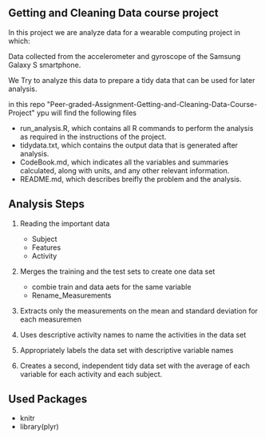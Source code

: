 
## Getting and Cleaning Data course project

In this project we are analyze data for a wearable computing project in which:

Data collected from the accelerometer and gyroscope of the Samsung Galaxy S smartphone.

We Try to analyze this data to prepare a tidy data that can be used for later analysis.

in this repo "Peer-graded-Assignment-Getting-and-Cleaning-Data-Course-Project" ypu will find the following files

* run_analysis.R, which contains all R commands to perform the analysis as required in the instructions of the project. 
* tidydata.txt, which contains the output data that is generated after analysis.
* CodeBook.md, which indicates all the variables and summaries calculated, along with units, and any other relevant information.
* README.md, which describes breifly the problem and the analysis.

## Analysis Steps
1. Reading the important data
   * Subject
   * Features
   * Activity

2. Merges the training and the test sets to create one data set
   * combie train and data aets for the same variable
   * Rename_Measurements
   
3.  Extracts only the measurements on the mean and standard deviation for each measuremen  

4.  Uses descriptive activity names to name the activities in the data set

5. Appropriately labels the data set with descriptive variable names

6. Creates a second, independent tidy data set with the average of each variable for each activity and each subject.


## Used Packages

* knitr
* library(plyr)



